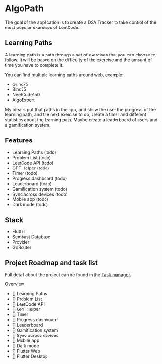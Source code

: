 # AlgoPath

The goal of the application is to create a DSA Tracker to take control of the most popular exercises of LeetCode.

## Learning Paths
A learning path is a path through a set of exercises that you can choose to follow. It will be based on the difficulty of the exercise and the amount of time you have to complete it.

You can find multiple learning paths around web, example:
- Grind75
- Bind75
- NeetCode150
- AlgoExpert

My idea is put that paths in the app, and show the user the progress of the learning path, and the next exercise to do, create a timer and different statistics about the learning path. Maybe create a leaderboard of users and a gamification system.


## Features
- Learning Paths (todo)
- Problem List (todo)
- LeetCode API (todo)
- GPT Helper (todo)
- Timer (todo)
- Progress dashboard (todo)
- Leaderboard (todo)
- Gamification system (todo)
- Sync across devices (todo)
- Mobile app (todo)
- Dark mode (todo)


## Stack
- Flutter
- Sembast Database
- Provider
- GoRouter


## Project Roadmap and task list
Full detail about the project can be found in the [Task manager](https://jamescardona11.notion.site/AlgoPath-Planner-14da5e264987809a8dcdd5ce07784082?pvs=4).


Overview
- [] Learning Paths
- [] Problem List
- [] LeetCode API
- [] GPT Helper
- [] Timer
- [] Progress dashboard
- [] Leaderboard
- [] Gamification system
- [] Sync across devices
- [] Mobile app
- [] Dark mode
- [] Flutter Web
- [] Flutter Desktop
